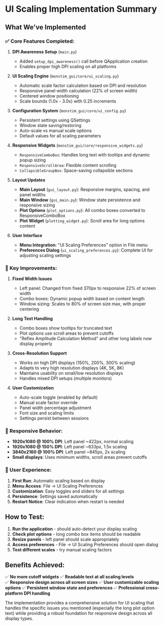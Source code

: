 # UI Scaling Implementation Summary

## What We've Implemented

### ✅ Core Features Completed:

1. **DPI Awareness Setup** (`main.py`)
   - Added `setup_dpi_awareness()` call before QApplication creation
   - Enables proper high DPI scaling on all platforms

2. **UI Scaling Engine** (`monstim_gui/core/ui_scaling.py`)
   - Automatic scale factor calculation based on DPI and resolution
   - Responsive panel width calculation (22% of screen width)
   - Centered window positioning
   - Scale bounds (1.0x - 3.0x) with 0.25 increments

3. **Configuration System** (`monstim_gui/core/ui_config.py`)
   - Persistent settings using QSettings
   - Window state saving/restoring
   - Auto-scale vs manual scale options
   - Default values for all scaling parameters

4. **Responsive Widgets** (`monstim_gui/core/responsive_widgets.py`)
   - `ResponsiveComboBox`: Handles long text with tooltips and dynamic popup sizing
   - `ResponsiveScrollArea`: Flexible content scrolling
   - `CollapsibleGroupBox`: Space-saving collapsible sections

5. **Layout Updates**
   - **Main Layout** (`gui_layout.py`): Responsive margins, spacing, and panel widths
   - **Main Window** (`gui_main.py`): Window state persistence and responsive sizing
   - **Plot Options** (`plot_options.py`): All combo boxes converted to ResponsiveComboBox
   - **Plot Widget** (`plotting_widget.py`): Scroll area for long options content

6. **User Interface**
   - **Menu Integration**: "UI Scaling Preferences" option in File menu
   - **Preferences Dialog** (`ui_scaling_preferences.py`): Complete UI for adjusting scaling settings

### 🔧 Key Improvements:

1. **Fixed Width Issues**
   - Left panel: Changed from fixed 370px to responsive 22% of screen width
   - Combo boxes: Dynamic popup width based on content length
   - Window sizing: Scales to 80% of screen size max, with proper centering

2. **Long Text Handling**
   - Combo boxes show tooltips for truncated text
   - Plot options use scroll areas to prevent cutoffs
   - "Reflex Amplitude Calculation Method" and other long labels now display properly

3. **Cross-Resolution Support**
   - Works on high DPI displays (150%, 200%, 300% scaling)
   - Adapts to very high resolution displays (4K, 5K, 8K)
   - Maintains usability on small/low resolution displays
   - Handles mixed DPI setups (multiple monitors)

4. **User Customization**
   - Auto-scale toggle (enabled by default)
   - Manual scale factor override
   - Panel width percentage adjustment  
   - Font size and scaling limits
   - Settings persist between sessions

### 📱 Responsive Behavior:

- **1920x1080 @ 100% DPI**: Left panel ~422px, normal scaling
- **1920x1080 @ 150% DPI**: Left panel ~633px, 1.5x scaling  
- **3840x2160 @ 100% DPI**: Left panel ~845px, 2x scaling
- **Small displays**: Uses minimum widths, scroll areas prevent cutoffs

### 🎯 User Experience:

1. **First Run**: Automatic scaling based on display
2. **Menu Access**: File → UI Scaling Preferences
3. **Customization**: Easy toggles and sliders for all settings
4. **Persistence**: Settings saved automatically
5. **Restart Notice**: Clear indication when restart is needed

## How to Test:

1. **Run the application** - should auto-detect your display scaling
2. **Check plot options** - long combo box items should be readable
3. **Resize panels** - left panel should scale appropriately
4. **Access preferences** - File → UI Scaling Preferences should open dialog
5. **Test different scales** - try manual scaling factors

## Benefits Achieved:

✅ **No more cutoff widgets**
✅ **Readable text at all scaling levels**  
✅ **Responsive design across all screen sizes**
✅ **User customizable scaling options**
✅ **Persistent window state and preferences**
✅ **Professional cross-platform DPI handling**

The implementation provides a comprehensive solution for UI scaling that handles the specific issues you mentioned (especially the long plot option text) while providing a robust foundation for responsive design across all display types.
